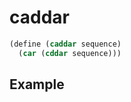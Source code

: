 # caddar
```scheme
(define (caddar sequence)
  (car (cddar sequence)))
```

## Example
```scheme

```
